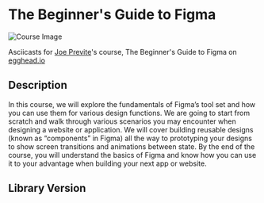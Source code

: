 # The Beginner's Guide to Figma

![Course Image](https://d2eip9sf3oo6c2.cloudfront.net/tags/images/000/001/237/thumb/figma-1-logo.png)

Asciicasts for [Joe Previte](https://egghead.io/instructors/joe-previte)'s course, The Beginner's Guide to Figma on [egghead.io](https://egghead.io//courses/the-beginner-s-guide-to-figma)

## Description
In this course, we will explore the fundamentals of Figma’s tool set and how you can use them for various design functions. We are going to start from scratch and walk through various scenarios you may encounter when designing a website or application. We will cover building reusable designs (known as “components” in Figma) all the way to prototyping your designs to show screen transitions and animations between state. By the end of the course, you will understand the basics of Figma and know how you can use it to your advantage when building your next app or website. 

## Library Version
